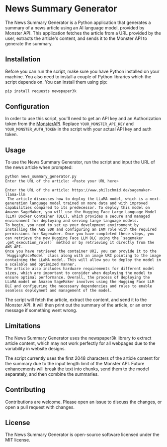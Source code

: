 # News Summary Generator

The News Summary Generator is a Python application that generates a summary of a news article using an AI language model, provided by Monster API. This application fetches the article from a URL provided by the user, extracts the article's content, and sends it to the Monster API to generate the summary.

## Installation

Before you can run the script, make sure you have Python installed on your machine. You also need to install a couple of Python libraries which the script depends on. You can install them using pip:

```bash
pip install requests newspaper3k
```

## Configuration

In order to use this script, you'll need to get an API key and an Authorization token from the [MonsterAPI](https://monsterapi.ai/). Replace `YOUR_MONSTER_API_KEY` and `YOUR_MONSTER_AUTH_TOKEN` in the script with your actual API key and auth token.

## Usage

To use the News Summary Generator, run the script and input the URL of the news article when prompted:

```bash
python news_summary_generator.py
Enter the URL of the article: <Paste your URL here>
```

```Example Input/Output
Enter the URL of the article: https://www.philschmid.de/sagemaker-llama-llm
 The article discusses how to deploy the LLaMA model, which is a next-generation language model trained on more data and with improved capabilities compared to its predecessor. To deploy this model on Amazon SageMaker, you will use the Hugging Face Large Language Model (LLM) Docker Container (DLC), which provides a secure and managed environment for deploying and serving large language models.
To begin, you need to set up your development environment by installing the AWS SDK and configuring an IAM role with the required permissions for Sagemaker. Once you have completed these steps, you can retrieve the new Hugging Face LLM DLC using the `sagemaker .get_execution_role()` method or by retrieving it directly from the AWS API.
Once you have retrieved the container URI, you can provide it to the `HuggingFaceModel` class along with an image URI pointing to the image containing the LLaMA model. This will allow you to deploy the model in a scalable and optimized manner.
The article also includes hardware requirements for different model sizes, which are important to consider when deploying the model to ensure optimal performance. Overall, the process of deploying the LLaMA model on Amazon SageMaker involves using the Hugging Face LLM DLC and configuring the necessary dependencies and roles to enable seamless deployment and management of the model.
```

The script will fetch the article, extract the content, and send it to the Monster API. It will then print out the summary of the article, or an error message if something went wrong.

## Limitations

The News Summary Generator uses the newspaper3k library to extract article content, which may not work perfectly for all webpages due to the variability in website designs.

The script currently uses the first 2048 characters of the article content for the summary due to the input length limit of the Monster API. Future enhancements will break the text into chunks, send them to the model separately, and then combine the summaries.

## Contributing

Contributions are welcome. Please open an issue to discuss the changes, or open a pull request with changes.

## License

The News Summary Generator is open-source software licensed under the MIT license.
